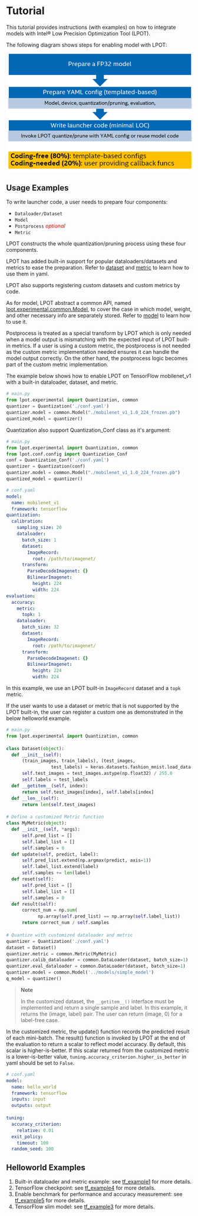Tutorial
========

This tutorial provides instructions (with examples) on how to integrate models with Intel® Low Precision Optimization Tool (LPOT). 

The following diagram shows steps for enabling model with LPOT:

![Tutorial](imgs/tutorial.png "Tutorial") 

## Usage Examples

To write launcher code, a user needs to prepare four components:

*	`Dataloader/Dataset`
*	`Model`
*	`Postprocess`      <span style="color:red">*optional*</span>
*	`Metric`

LPOT constructs the whole quantization/pruning process using these four components. 

LPOT has added built-in support for popular dataloaders/datasets and metrics to ease the preparation. Refer to [dataset](./dataset.md) and [metric](./metric.md) to learn how to use them in yaml. 

LPOT also supports registering custom datasets and custom metrics by code. 

As for model, LPOT abstract a common API, named [lpot.experimental.common.Model](../lpot/experimental/common/model.py), to cover the case in which model, weight, and other necessary info are separately stored. Refer to [model](./model.md) to learn how to use it.

Postprocess is treated as a special transform by LPOT which is only needed when a model output is mismatching with the expected input of LPOT built-in metrics. If a user is using a custom metric, the postprocess is not needed as the custom metric implementation needed ensures it can handle the model output correctly. On the other hand, the postprocess logic becomes part of the custom metric implementation.

The example below shows how to enable LPOT on TensorFlow mobilenet_v1 with a built-in dataloader, dataset, and metric.

```python
# main.py
from lpot.experimental import Quantization, common
quantizer = Quantization('./conf.yaml')
quantizer.model = common.Model("./mobilenet_v1_1.0_224_frozen.pb")
quantized_model = quantizer()
```
Quantization also support Quantization_Conf class as it's argument:
```python
# main.py
from lpot.experimental import Quantization, common
from lpot.conf.config import Quantization_Conf
conf = Quantization_Conf('./conf.yaml')
quantizer = Quantization(conf)
quantizer.model = common.Model("./mobilenet_v1_1.0_224_frozen.pb")
quantized_model = quantizer()
```


```yaml
# conf.yaml
model:
  name: mobilenet_v1 
  framework: tensorflow
quantization:
  calibration:
    sampling_size: 20
    dataloader:
      batch_size: 1
      dataset:
        ImageRecord:
          root: /path/to/imagenet/
      transform:
        ParseDecodeImagenet: {}
        BilinearImagenet: 
          height: 224
          width: 224
evaluation:
  accuracy:
    metric:
      topk: 1
    dataloader:
      batch_size: 32 
      dataset:
        ImageRecord:
          root: /path/to/imagenet/
      transform:
        ParseDecodeImagenet: {}
        BilinearImagenet: 
          height: 224
          width: 224

```

In this example, we use an LPOT built-in `ImageRecord` dataset and a `topk` metric.

If the user wants to use a dataset or metric that is not supported by the LPOT built-in, the user can register a custom one as demonstrated in the below helloworld example.

```python
# main.py
from lpot.experimental import Quantization, common

class Dataset(object):
  def __init__(self):
      (train_images, train_labels), (test_images,
                 test_labels) = keras.datasets.fashion_mnist.load_data()
      self.test_images = test_images.astype(np.float32) / 255.0
      self.labels = test_labels
  def __getitem__(self, index):
      return self.test_images[index], self.labels[index]
  def __len__(self):
      return len(self.test_images)

# Define a customized Metric function 
class MyMetric(object):
  def __init__(self, *args):
      self.pred_list = []
      self.label_list = []
      self.samples = 0
  def update(self, predict, label):
      self.pred_list.extend(np.argmax(predict, axis=1))
      self.label_list.extend(label)
      self.samples += len(label)
  def reset(self):
      self.pred_list = []
      self.label_list = []
      self.samples = 0
  def result(self):
      correct_num = np.sum(
            np.array(self.pred_list) == np.array(self.label_list))
      return correct_num / self.samples

# Quantize with customized dataloader and metric
quantizer = Quantization('./conf.yaml')
dataset = Dataset()
quantizer.metric = common.Metric(MyMetric)
quantizer.calib_dataloader = common.DataLoader(dataset, batch_size=1)
quantizer.eval_dataloader = common.DataLoader(dataset, batch_size=1)
quantizer.model = common.Model('../models/simple_model')
q_model = quantizer()
```
> **Note** 
>
> In the customized dataset, the `__getitem__()` interface must be implemented and return a single sample and label. In this example, it returns the (image, label) pair. The user can return (image, 0) for a label-free case.

In the customized metric, the update() function records the predicted result of each mini-batch. The result() function is invoked by LPOT at the end of the evaluation to return a scalar to reflect model accuracy. By default, this scalar is higher-is-better. If this scalar returned from the customized metric is a lower-is-better value, `tuning.accuracy_criterion.higher_is_better` in yaml should be set to `False`.

```yaml
# conf.yaml
model:
  name: hello_world
  framework: tensorflow
  inputs: input
  outputs: output

tuning:
  accuracy_criterion:
    relative: 0.01
  exit_policy:
    timeout: 100
  random_seed: 100
```

## Helloworld Examples

1.  Built-in dataloader and metric example: see [tf_example1](/examples/helloworld/tf_example1) for more details.
2.  TensorFlow checkpoint: see [tf_example4](/examples/helloworld/tf_example4) for more details.
3.  Enable benchmark for performance and accuracy measurement: see [tf_example5](/examples/helloworld/tf_example5) for more details.
4.  TensorFlow slim model: see [tf_example3](/examples/helloworld/tf_example3) for more details.

